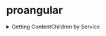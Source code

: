 # proangular

<details>
<summary>Getting ContentChildren by Service</summary>

<details>
<summary>s1</summary>

- init empty branch

```js
git switch --orphan <new branch>
git commit --allow-empty -m "Initial commit on orphan branch"
git push -u origin <new branch>

ng new contentchild --directory ./ --minimal
```

</details>

</details>
